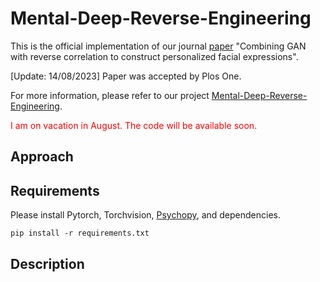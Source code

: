 # Mental-Deep-Reverse-Engineering
This is the official implementation of our journal [paper](https://) "Combining GAN with reverse correlation to construct personalized facial expressions".

[Update: 14/08/2023] Paper was accepted by Plos One.

For more information, please refer to our project [Mental-Deep-Reverse-Engineering](https://yansen0508.github.io/emotional-prototype/).

<p style="color: red;"> I am on vacation in August. The code will be available soon.</p>

## Approach


## Requirements
Please install Pytorch, Torchvision, [Psychopy](https://www.psychopy.org/), and dependencies.
```shell
pip install -r requirements.txt
```

## Description
